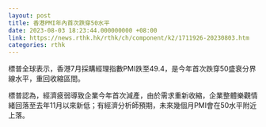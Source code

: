 ```yaml
---
layout: post
title: 香港PMI年內首次跌穿50水平
date: 2023-08-03 18:23:44.000000000 +08:00
link: https://news.rthk.hk/rthk/ch/component/k2/1711926-20230803.htm
categories: rthk
---
```


標普全球表示，香港7月採購經理指數PMI跌至49.4，是今年首次跌穿50盛衰分界線水平，重回收縮區間。

標普認為，經濟疲弱導致企業今年首次減產，由於需求重新收縮，企業整體樂觀情緒回落至去年11月以來新低；有經濟分析師預期，未來幾個月PMI會在50水平附近上落。
